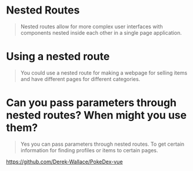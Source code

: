 # Nested Routes

>Nested routes allow for more complex user interfaces with components nested inside each other in a single page application.

# Using a nested route

>You could use a nested route for making a webpage for selling items and have different pages for different categories.

# Can you pass parameters through nested routes? When might you use them?

>Yes you can pass parameters through nested routes. To get certain information for finding profiles or items to certain pages.

https://github.com/Derek-Wallace/PokeDex-vue
